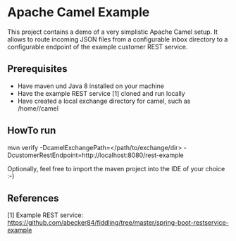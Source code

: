 # Apache Camel Example
This project contains a demo of a very simplistic Apache Camel setup. It allows to route incoming JSON files from a configurable inbox directory to a configurable endpoint of the example customer REST service.

## Prerequisites

* Have maven und Java 8 installed on your machine
* Have the example REST service [1] cloned and run locally
* Have created a local exchange directory for camel, such as /home/<foobar>/camel

## HowTo run

mvn verify -DcamelExchangePath=</path/to/exchange/dir> -DcustomerRestEndpoint=http://localhost:8080/rest-example

Optionally, feel free to import the maven project into the IDE of your choice :-)

## References

[1] Example REST service: https://github.com/abecker84/fiddling/tree/master/spring-boot-restservice-example

